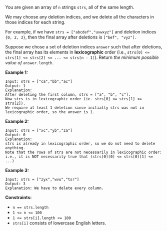 You are given an array of `n` strings `strs`, all of the same length.

We may choose any deletion indices, and we delete all the characters in those
indices for each string.

For example, if we have `strs = ["abcdef","uvwxyz"]` and deletion indices `{0,
2, 3}`, then the final array after deletions is `["bef", "vyz"]`.

Suppose we chose a set of deletion indices `answer` such that after deletions,
the final array has its elements in **lexicographic** order (i.e., `strs[0] <=
strs[1] <= strs[2] <= ... <= strs[n - 1]`). Return _the minimum possible value
of_ `answer.length`.



**Example 1:**

    
    
    Input: strs = ["ca","bb","ac"]
    Output: 1
    Explanation: 
    After deleting the first column, strs = ["a", "b", "c"].
    Now strs is in lexicographic order (ie. strs[0] <= strs[1] <= strs[2]).
    We require at least 1 deletion since initially strs was not in lexicographic order, so the answer is 1.
    

**Example 2:**

    
    
    Input: strs = ["xc","yb","za"]
    Output: 0
    Explanation: 
    strs is already in lexicographic order, so we do not need to delete anything.
    Note that the rows of strs are not necessarily in lexicographic order:
    i.e., it is NOT necessarily true that (strs[0][0] <= strs[0][1] <= ...)
    

**Example 3:**

    
    
    Input: strs = ["zyx","wvu","tsr"]
    Output: 3
    Explanation: We have to delete every column.
    



**Constraints:**

  * `n == strs.length`
  * `1 <= n <= 100`
  * `1 <= strs[i].length <= 100`
  * `strs[i]` consists of lowercase English letters.

